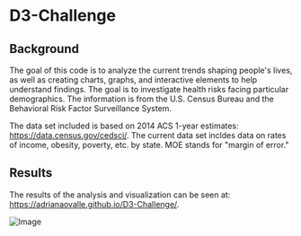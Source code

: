 # D3-Challenge

## Background
The goal of this code is to analyze the current trends shaping people's lives, as well as creating charts, graphs, and interactive elements to help understand findings.
The goal is to investigate health risks facing particular demographics. The information is from the U.S. Census Bureau and the Behavioral Risk Factor Surveillance System.

The data set included is based on 2014 ACS 1-year estimates: https://data.census.gov/cedsci/. The current data set incldes data on rates of income, obesity, poverty, etc. by state. MOE stands for "margin of error."

## Results
The results of the analysis and visualization can be seen at: https://adrianaovalle.github.io/D3-Challenge/.

![Image](assets/data/result.gif)
